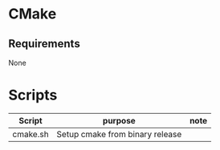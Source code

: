 # CMake

## Requirements

None

# Scripts

| Script | purpose | note |
| --- | --- | --- |
| cmake.sh | Setup cmake from binary release |  |
